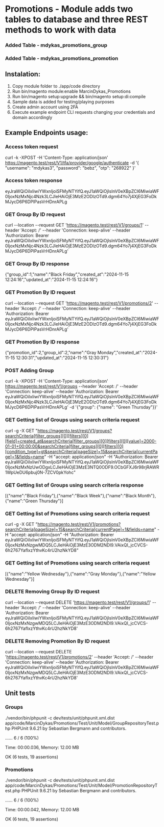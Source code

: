 

# Promotions - Module adds two tables to database and three REST methods to work with data

### Added Table - mdykas_promotions_group
### Added Table - mdykas_promotions_promotion

## Instalation:

1. Copy module folder to ./app/code directory
2. Run bin/magento module:enable MarcinDykas_Promotions
3. Run bin/magento setup:upgrade && bin/magento setup:di:compile
4. Sample data is added for testing/playing purposes
5. Create admin account using 2FA
5. Execute example endpoint CLI requests changing your credentials and domain accordingly 

## Example Endpoints usage:

### Access token request
curl -k -XPOST -H 'Content-Type: application/json' https://magento.test/rest/V1/tfa/provider/google/authenticate -d '{ "username": "mdykas3", "password": "bebz", "otp": "268922" }'

### Access token response
eyJraWQiOiIxIiwiYWxnIjoiSFMyNTYifQ.eyJ1aWQiOjIsInV0eXBpZCI6MiwiaWF0IjoxNzMxNjc4Nzk3LCJleHAiOjE3MzE2ODIzOTd9.dgm64Yo7j4XjEG3FoDkMJycD6P6DPlPasVrHDnrAPLg

### GET Group By ID request
curl --location --request GET 'https://magento.test/rest/V1/groups/1' --header 'Accept: /' --header 'Connection: keep-alive' --header 'Authorization: Bearer eyJraWQiOiIxIiwiYWxnIjoiSFMyNTYifQ.eyJ1aWQiOjIsInV0eXBpZCI6MiwiaWF0IjoxNzMxNjc4Nzk3LCJleHAiOjE3MzE2ODIzOTd9.dgm64Yo7j4XjEG3FoDkMJycD6P6DPlPasVrHDnrAPLg'

### GET Group By ID response
{"group_id":1,"name":"Black Friday","created_at":"2024-11-15 12:24:16","updated_at":"2024-11-15 12:24:16"}

### GET Promotion By ID request
curl --location --request GET 'https://magento.test/rest/V1/promotions/2' --header 'Accept: /' --header 'Connection: keep-alive' --header 'Authorization: Bearer eyJraWQiOiIxIiwiYWxnIjoiSFMyNTYifQ.eyJ1aWQiOjIsInV0eXBpZCI6MiwiaWF0IjoxNzMxNjc4Nzk3LCJleHAiOjE3MzE2ODIzOTd9.dgm64Yo7j4XjEG3FoDkMJycD6P6DPlPasVrHDnrAPLg'

### GET Promotion By ID response
{"promotion_id":2,"group_id":2,"name":"Gray Monday","created_at":"2024-11-15 12:30:31","updated_at":"2024-11-15 12:30:31"}

### POST Adding Group
curl -k -XPOST -H 'Content-Type: application/json' https://magento.test/rest/V1/groups --header 'Accept: /' --header 'Connection: keep-alive' --header 'Authorization: Bearer eyJraWQiOiIxIiwiYWxnIjoiSFMyNTYifQ.eyJ1aWQiOjIsInV0eXBpZCI6MiwiaWF0IjoxNzMxNjc4Nzk3LCJleHAiOjE3MzE2ODIzOTd9.dgm64Yo7j4XjEG3FoDkMJycD6P6DPlPasVrHDnrAPLg' -d '{"group": {"name": "Green Thursday"}}'

### GET Getting list of Groups using search criteria request
curl -g -X  GET "https://magento.test/rest/V1/groups?searchCriteria[filter_groups][0][filters][0][field]=created_at&searchCriteria[filter_groups][0][filters][0][value]=2000-01-01+00:00:00&searchCriteria[filter_groups][0][filters][0][condition_type]=gt&searchCriteria[pageSize]=15&searchCriteria[currentPage]=1&fields=name" -H "accept: application/json" -H "Authorization: Bearer eyJraWQiOiIxIiwiYWxnIjoiSFMyNTYifQ.eyJ1aWQiOjIsInV0eXBpZCI6MiwiaWF0IjoxNzMxNzUwODgxLCJleHAiOjE3MzE3NTQ0ODF9.OCbGFXJ6r98rjRAWR1WpUeDU6pbuj0N-7ZCV0pkYohc"

### GET Getting list of Groups using search criteria response
[{"name":"Black Friday"},{"name":"Black Week"},{"name":"Black Month"},{"name":"Green Thursday"}]

### GET Getting list of Promotions using search criteria request
curl -g -X  GET "https://magento.test/rest/V1/promotions?searchCriteria[pageSize]=15&searchCriteria[currentPage]=1&fields=name" -H "accept: application/json" -H "Authorization: Bearer eyJraWQiOiIxIiwiYWxnIjoiSFMyNTYifQ.eyJ1aWQiOjIsInV0eXBpZCI6MiwiaWF0IjoxNzMxNzgwMDQ5LCJleHAiOjE3MzE3ODM2NDl9.VAixQI_jcCVCS-6h2767YafIxzYthvKc4rU2hzNkYD8"

### GET Getting list of Promotions using search criteria request
[{"name":"Yellow Wednesday"},{"name":"Gray Monday"},{"name":"Yellow Wednesday"}]

### DELETE Removing Group By ID request
curl --location --request DELETE 'https://magento.test/rest/V1/groups/1' --header 'Accept: /' --header 'Connection: keep-alive' --header 'Authorization: Bearer eyJraWQiOiIxIiwiYWxnIjoiSFMyNTYifQ.eyJ1aWQiOjIsInV0eXBpZCI6MiwiaWF0IjoxNzMxNzgwMDQ5LCJleHAiOjE3MzE3ODM2NDl9.VAixQI_jcCVCS-6h2767YafIxzYthvKc4rU2hzNkYD8'

### DELETE Removing Promotion By ID request
curl --location --request DELETE 'https://magento.test/rest/V1/promotions/2' --header 'Accept: /' --header 'Connection: keep-alive' --header 'Authorization: Bearer eyJraWQiOiIxIiwiYWxnIjoiSFMyNTYifQ.eyJ1aWQiOjIsInV0eXBpZCI6MiwiaWF0IjoxNzMxNzgwMDQ5LCJleHAiOjE3MzE3ODM2NDl9.VAixQI_jcCVCS-6h2767YafIxzYthvKc4rU2hzNkYD8'


## Unit tests 
### Groups
./vendor/bin/phpunit -c dev/tests/unit/phpunit.xml.dist app/code/MarcinDykas/Promotions/Test/Unit/Model/GroupRepositoryTest.php
PHPUnit 9.6.21 by Sebastian Bergmann and contributors.

......                                                                                                                                                                         6 / 6 (100%)

Time: 00:00.036, Memory: 12.00 MB

OK (6 tests, 19 assertions)

### Promotions
./vendor/bin/phpunit -c dev/tests/unit/phpunit.xml.dist app/code/MarcinDykas/Promotions/Test/Unit/Model/PromotionRepositoryTest.php
PHPUnit 9.6.21 by Sebastian Bergmann and contributors.

......                                                                                                                                                                         6 / 6 (100%)

Time: 00:00.042, Memory: 12.00 MB

OK (6 tests, 19 assertions)
